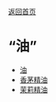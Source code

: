 [返回首页](index.md)  
# “油”  
- [油](LQ_Oil.md)  
- [香茅精油](LQ_OilCitronella.md)  
- [茉莉精油](LQ_OilJasmine.md)  
